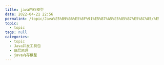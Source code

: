 ```yaml
---
title: java内存模型
date: 2022-04-21 22:56
permalink: /topic/Java%E5%B9%B6%E5%8F%91%E5%B7%A5%E5%85%B7%E5%8C%85/%E5%BA%95%E5%B1%82%E5%8E%9F%E7%90%86/java%E5%86%85%E5%AD%98%E6%A8%A1%E5%9E%8B
topic: 
  - topic
tags: null
categories: 
  - topic
  - Java并发工具包
  - 底层原理
  - java内存模型
---
```

　　‍
